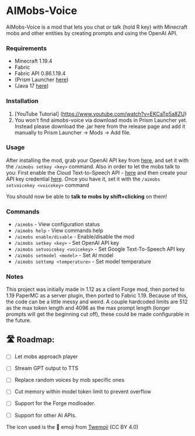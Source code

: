# AIMobs-Voice
AIMobs-Voice is a mod that lets you chat or talk (hold R key) with Minecraft mobs and other entities by creating prompts and using the OpenAI API.

### Requirements
- Minecraft 1.19.4
- Fabric
- Fabric API 0.86.1.19.4
- (Prism Launcher [here](https://prismlauncher.org))
- (Java 17 [here](https://adoptium.net/en-GB/temurin/releases/?version=17))

### Installation
1. [YouTube Tutorial] (https://www.youtube.com/watch?v=EKCaTp5a8ZU)
2. You won't find aimobs-voice via download mods in Prism Launcher yet. Instead please download the .jar here from the release page and add it manually to Prism Launcher -> Mods -> Add file.

### Usage
After installing the mod, grab your OpenAI API key from [here](https://beta.openai.com/account/api-keys), and set it with the `/aimobs setkey <key>` command. Also in order to let the mobs talk to you: First enable the Cloud Text-to-Speech API - [here](https://console.cloud.google.com/apis/library/texttospeech.googleapis.com) and then create your API key credential [here](https://console.cloud.google.com/apis/credentials). Once you have it, set it with the `/aimobs setvoicekey <voicekey>` command

You should now be able to **talk to mobs by shift+clicking** on them!

### Commands
- `/aimobs` - View configuration status
- `/aimobs help` - View commands help
- `/aimobs enable/disable` - Enable/disable the mod
- `/aimobs setkey <key>` - Set OpenAI API key
- `/aimobs setvoicekey <voicekey>` - Set Google Text-To-Speech API key
- `/aimobs setmodel <model>` - Set AI model
- `/aimobs settemp <temperature>` - Set model temperature

### Notes
This project was initially made in 1.12 as a client Forge mod, then ported to 1.19 PaperMC as a server plugin, then ported to Fabric 1.19. Because of this, the code can be a little messy and weird. A couple hardcoded limits are 512 as the max token length and 4096 as the max prompt length (longer prompts will get the beginning cut off), these could be made configurable in the future.

## 🛣️ Roadmap:
- [ ] Let mobs approach player
- [ ] Stream GPT output to TTS
- [ ] Replace random voices by mob specific ones
- [ ] Cut memory within model token limit to prevent overflow
- [ ] Support for the Forge modloader.
- [ ] Support for other AI APIs.


The icon used is the **🧠** emoji from [Twemoji](https://twemoji.twitter.com/) (CC BY 4.0)

